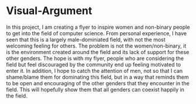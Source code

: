 # Visual-Argument

In this project, I am creating a flyer to inspire women and non-binary people to get into the field of computer science. From personal experience, I have seen that this is a largely male-dominiated field, with not the most welcoming feeling for others. The problem is not the women/non-binary, it is the environment created around the field and its lack of support for these other genders. The hope is with my flyer, people who are considering the field but feel discouraged by the community end up feeling motivated to enter it. In addition, I hope to catch the attention of men, not so that I can shame/blame them for dominating this field, but in a way that reminds them to be open and encouraging of the other genders that they encounter in the field. This will hopefully show them that all genders can coexist happily in the field.
